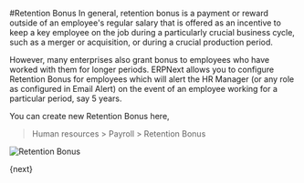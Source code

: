 <!-- add-breadcrumbs -->
#Retention Bonus
In general, retention bonus is a payment or reward outside of an employee's regular salary that is offered as an incentive to keep a key employee on the job during a particularly crucial business cycle, such as a merger or acquisition, or during a crucial production period.

However, many enterprises also grant bonus to employees who have worked with them for longer periods. ERPNext allows you to configure Retention Bonus for employees which will alert the HR Manager (or any role as configured in Email Alert) on the event of an employee working for a particular period, say 5 years.

You can create new Retention Bonus here,
> Human resources > Payroll > Retention Bonus

<img class="screenshot" alt="Retention Bonus" src="/docs/assets/img/human-resources/retention-bonus.png">

{next}
